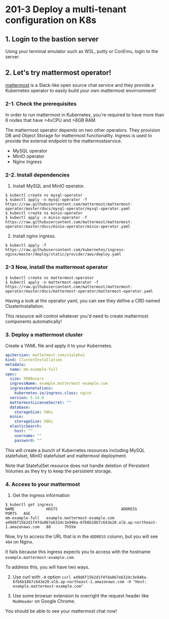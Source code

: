 # 201-3 Deploy a multi-tenant configuration on K8s

## 1. Login to the bastion server

Using your terminal emulator such as WSL, putty or ConEmu, login to the server.

## 2. Let's try mattermost operator!

[mattermost](https://mattermost.com/) is a Slack-like open source chat service and they provide a Kubernetes operator to easily build your own mattermost envirnonment!

### 2-1. Check the prerequisites

In order to run mattermost in Kubernetes, you're required to have more than 6 nodes that have >4vCPU and >8GB RAM.

The mattermost operator depends on two other operators. They provision DB and Object Storage for mattermost functionality. Ingress is used to provide the external endpoint to the mattermostservice.

- MySQL operator
- MinIO operator
- Nginx Ingress

### 2-2. Install dependencies

1. Install MySQL and MinIO operator.

```shell
$ kubectl create ns mysql-operator
$ kubectl apply -n mysql-operator -f https://raw.githubusercontent.com/mattermost/mattermost-operator/master/docs/mysql-operator/mysql-operator.yaml
$ kubectl create ns minio-operator
$ kubectl apply -n minio-operator -f https://raw.githubusercontent.com/mattermost/mattermost-operator/master/docs/minio-operator/minio-operator.yaml
```

2. Install nginx ingress.

```shell
$ kubectl apply -f https://raw.githubusercontent.com/kubernetes/ingress-nginx/master/deploy/static/provider/aws/deploy.yaml
```

### 2-3 Now, install the mattermost operator

```shell
$ kubectl create ns mattermost-operator
$ kubectl apply -n mattermost-operator -f https://raw.githubusercontent.com/mattermost/mattermost-operator/master/docs/mattermost-operator/mattermost-operator.yaml
```

Having a look at the operator yaml, you can see they define a CRD named ClusterInstallation.

This resource will control whatever you'd need to create mattermost components automatically!

### 3. Deploy a mattermost cluster

Create a YAML file and apply it to your Kubernetes.

```yaml
apiVersion: mattermost.com/v1alpha1
kind: ClusterInstallation
metadata:
  name: mm-example-full
spec:
  size: 5000users
  ingressName: example.mattermost-example.com
  ingressAnnotations:
    kubernetes.io/ingress.class: nginx
  version: 5.14.0
  mattermostLicenseSecret: ""
  database:
    storageSize: 50Gi
  minio:
    storageSize: 50Gi
  elasticSearch:
    host: ""
    username: ""
    password: ""
```

This will create a bunch of Kubernetes resources including MySQL statefulset, MinIO statefulset and mattermost deployment.

Note that StatefulSet resource does not handle deletion of Persistent Volumes as they try to keep the persistent storage.

### 4. Access to your mattermost

1. Get the ingress information

```shell
$ kubectl get ingress
NAME              HOSTS                            ADDRESS                                                                              PORTS   AGE
mm-example-full   example.mattermost-example.com   a49d6f15b2d1f4fda867e632dc3e948a-6fb6b18b7c643e20.elb.ap-northeast-1.amazonaws.com   80      7h55m
```

Now, try to access the URL that is in the `ADDRESS` column, but you will see `404` on Nginx.

It fails because this ingress expects you to access with the hostname ` example.mattermost-example.com`.

To address this, you will have two ways.

2. Use curl with `-H` option `curl a49d6f15b2d1f4fda867e632dc3e948a-6fb6b18b7c643e20.elb.ap-northeast-1.amazonaws.com -H "Host: example.mattermost-example.com"`

3. Use some browser extension to overright the request header like `ModHeader` on Google Chrome.

You should be able to see your mattermost chat now!
